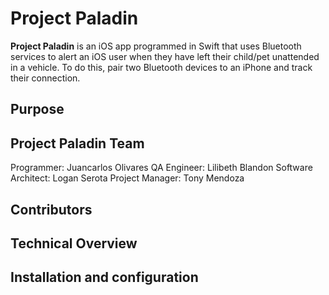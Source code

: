 # Project Paladin 

__Project Paladin__ is an iOS app programmed in Swift that uses Bluetooth services to alert an iOS user when they have left their child/pet unattended in a vehicle.
To do this, pair two Bluetooth devices to an iPhone and track their connection.


## Purpose


## Project Paladin Team
Programmer: Juancarlos Olivares
QA Engineer: Lilibeth Blandon
Software Architect: Logan Serota
Project Manager: Tony Mendoza

## Contributors

## Technical Overview

## Installation and configuration
